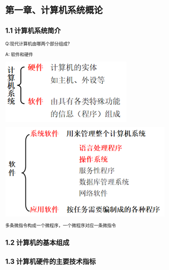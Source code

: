 # 第一章、计算机系统概论

## 1.1 计算机系统简介

Q:现代计算机由哪两个部分组成?

A: 软件和硬件

![1555914167439](images/1555914167439.png)

![1555914196168](images/1555914196168.png)



多条微指令构成一个微程序，一个微程序对应一条微指令

## 1.2 计算机的基本组成

## 1.3 计算机硬件的主要技术指标

